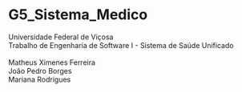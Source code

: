 # G5_Sistema_Medico

Universidade Federal de Viçosa<br>
Trabalho de Engenharia de Software I - Sistema de Saúde Unificado<br>
<br>
Matheus Ximenes Ferreira <br>
João Pedro Borges <br>
Mariana Rodrigues <br>


